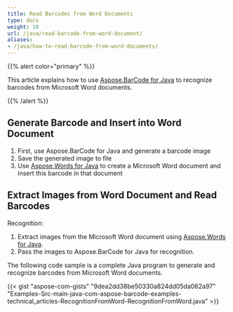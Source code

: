 ```yaml
---
title: Read Barcodes from Word Documents
type: docs
weight: 10
url: /java/read-barcode-from-word-document/
aliases:
- /java/how-to-read-barcode-from-word-documents/
---
```


{{% alert color="primary" %}} 

This article explains how to use [Aspose.BarCode for Java](https://reference.aspose.com/java/barcode/) to recognize barcodes from Microsoft Word documents.

{{% /alert %}} 

## **Generate Barcode and Insert into Word Document**
1. First, use Aspose.BarCode for Java and generate a barcode image
2. Save the generated image to file
3. Use [Aspose.Words for Java](http://www.aspose.com/products/words) to create a Microsoft Word document and insert this barcode in that document
  
## **Extract Images from Word Document and Read Barcodes**
Recognition:

1. Extract images from the Microsoft Word document using [Aspose.Words for Java](http://www.aspose.com/products/words).
1. Pass the images to Aspose.BarCode for Java for recognition.

The following code sample is a complete Java program to generate and recognize barcodes from Microsoft Word documents.

{{< gist "aspose-com-gists" "9dea2dd38be50330a824dd05da062a97" "Examples-Src-main-java-com-aspose-barcode-examples-technical_articles-RecognitionFromWord-RecognitionFromWord.java" >}}
